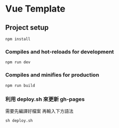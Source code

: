# Vue Template

## Project setup

```
npm install
```

### Compiles and hot-reloads for development

```
npm run dev
```

### Compiles and minifies for production

```
npm run build
```

### 利用 deploy.sh 來更新 gh-pages
需要先編譯好檔案 再輸入下方語法
```
sh deploy.sh
```
